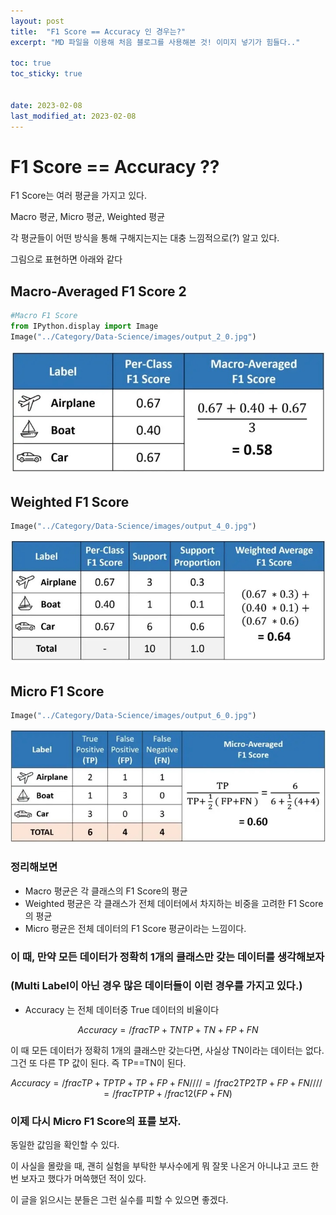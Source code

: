 ```yaml
---
layout: post
title:  "F1 Score == Accuracy 인 경우는?"
excerpt: "MD 파일을 이용해 처음 블로그를 사용해본 것! 이미지 넣기가 힘들다.."

toc: true
toc_sticky: true


date: 2023-02-08
last_modified_at: 2023-02-08
---
```




# F1 Score == Accuracy ??

F1 Score는 여러 평균을 가지고 있다.

Macro 평균, Micro 평균, Weighted 평균

각 평균들이 어떤 방식을 통해 구해지는지는 대충 느낌적으로(?) 알고 있다. 

그림으로 표현하면 아래와 같다


## Macro-Averaged F1 Score 2


```python
#Macro F1 Score
from IPython.display import Image
Image("../Category/Data-Science/images/output_2_0.jpg")
```




![output_2_0.jpg](../Category/Data-Science/images/output_2_0.jpg)



## Weighted F1 Score


```python
Image("../Category/Data-Science/images/output_4_0.jpg")
```




![output_4_0.jpg](../Category/Data-Science/images/output_4_0.jpg)



## Micro F1 Score


```python
Image("../Category/Data-Science/images/output_6_0.jpg")
```




![output_6_0.jpg](../Category/Data-Science/images/output_6_0.jpg)



### 정리해보면 

- Macro 평균은 각 클래스의 F1 Score의 평균
- Weighted 평균은 각 클래스가 전체 데이터에서 차지하는 비중을 고려한 F1 Score의 평균
- Micro 평균은 전체 데이터의 F1 Score 평균이라는 느낌이다.

### 이 때, 만약 모든 데이터가 정확히 1개의 클래스만 갖는 데이터를 생각해보자 
### (Multi Label이 아닌 경우 많은 데이터들이 이런 경우를 가지고 있다.)

- Accuracy 는 전체 데이터중 True 데이터의 비율이다

$$Accuracy = /frac{TP+TN}{TP+TN+FP+FN} $$  
  
  

이 때 모든 데이터가 정확히 1개의 클래스만 갖는다면, 사실상 TN이라는 데이터는 없다. 그건 또 다른 TP 값이 된다. 즉 TP==TN이 된다.  
  
  

$$Accuracy = /frac{TP+TP}{TP+TP+FP+FN}// // =/frac {2TP}{2TP+FP+FN}// // =/frac{TP}{TP+/frac{1}{2}(FP+FN)}$$

### 이제 다시 Micro F1 Score의 표를 보자. 

  


동일한 값임을 확인할 수 있다.

이 사실을 몰랐을 때, 괜히 실험을 부탁한 부사수에게 뭐 잘못 나온거 아니냐고 코드 한 번 보자고 했다가 머쓱했던 적이 있다.

이 글을 읽으시는 분들은 그런 실수를 피할 수 있으면 좋겠다.
